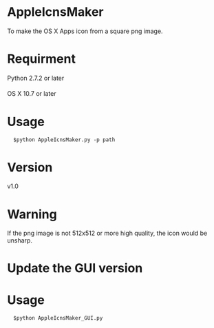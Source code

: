 AppleIcnsMaker
==============

To make the OS X Apps icon from a square png image.

Requirment
=============
Python 2.7.2 or later
####
OS X 10.7 or later
####

Usage
===========

      $python AppleIcnsMaker.py -p path

Version
==========
v1.0

Warning
==========
If the png image is not 512x512 or more high quality, the icon would be unsharp.

Update the GUI version
==========

Usage
===========

      $python AppleIcnsMaker_GUI.py
      


